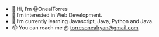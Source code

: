 - 👋 Hi, I’m @OnealTorres
- 👀 I’m interested in Web Development.
- 🌱 I’m currently learning Javascript, Java, Python and Java.
- 📫 You can reach me @ torresonealryan@gmail.com

<!---
OnealTorres/OnealTorres is a ✨ special ✨ repository because its `README.md` (this file) appears on your GitHub profile.
You can click the Preview link to take a look at your changes.
--->
